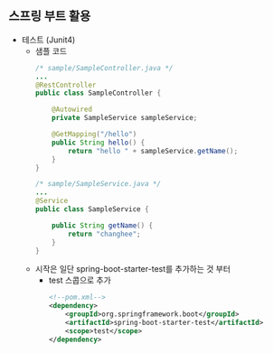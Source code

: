 ## **스프링 부트 활용**
  * 테스트 (Junit4)
    * 샘플 코드
      ```java
      /* sample/SampleController.java */
      ...
      @RestController
      public class SampleController {

          @Autowired
          private SampleService sampleService;

          @GetMapping("/hello")
          public String hello() {
              return "hello " + sampleService.getName();
          }
      }
      ```
      ```java
      /* sample/SampleService.java */
      ...
      @Service
      public class SampleService {

          public String getName() {
              return "changhee";
          }
      }
      ```
    * 시작은 일단 spring-boot-starter-test를 추가하는 것 부터
      * test 스콥으로 추가
        ```xml
        <!--pom.xml-->
        <dependency>
            <groupId>org.springframework.boot</groupId>
            <artifactId>spring-boot-starter-test</artifactId>
            <scope>test</scope>
        </dependency>
        ```
